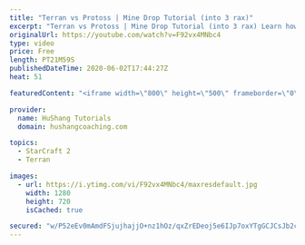 ```yaml
---
title: "Terran vs Protoss | Mine Drop Tutorial (into 3 rax)"
excerpt: "Terran vs Protoss | Mine Drop Tutorial (into 3 rax) Learn how to start dominating Protoss players with one of the most standard builds in TvP. In this guide you'll learn how to begin with a mine drop to put on some pressure with the possibility of dealing game ending damage and then transition into a"
originalUrl: https://youtube.com/watch?v=F92vx4MNbc4
type: video
price: Free
length: PT21M59S
publishedDateTime: 2020-06-02T17:44:27Z
heat: 51

featuredContent: "<iframe width=\"800\" height=\"500\" frameborder=\"0\" src=\"https://www.youtube.com/embed/F92vx4MNbc4\" allow=\"accelerometer; autoplay; encrypted-media; gyroscope; picture-in-picture\" allowfullscreen></iframe>"

provider:
  name: HuShang Tutorials
  domain: hushangcoaching.com

topics:
  - StarCraft 2
  - Terran

images:
  - url: https://i.ytimg.com/vi/F92vx4MNbc4/maxresdefault.jpg
    width: 1280
    height: 720
    isCached: true

secured: "w/P52eEv0mAmdFSjujhajjO+nz1hOz/qxZrEDeoj5e6IJp7oxYTgGCJCsJb2cPxDB5oRtefHJMoBFATM4+KpzLxShXlcZmcl9rN6m6AO0okijsrqKmbMgk1qsnDY8fz4wtDa7iiJgc8+kTrIB+1XerToH8Gssjxn28nVLx2yw+yZZLaPi1/GYDYBjiWVkH9WnuCraoIp0bV/oy7WtejNNIhcYjbUD9vkhBCDREjV2O+px9FUW9i9B2QUKcwTK4jxFdYPAYc3Cq+SoQ9jFTfxze/LpRLqK6jgOhrz4Pnaf8H6tn/+E6t9aVgFoYfXRe0FeTssu2SNbqYjX3McdhgEApa1r9Q38lYCl9KW5yCuOmmR/UcYD7/sG0QRCHJBbnRaLZBQ8icLGDJH+XSPyOe+zH/H+4GWtm3EL/XnUM1Ts80=;lIXSwZq45UodmXaBtZs/xw=="
---
```


